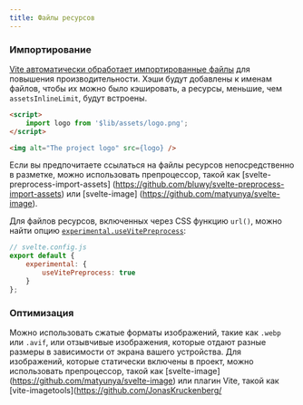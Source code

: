 ```yaml
---
title: Файлы ресурсов
---
```


### Импортирование

[Vite автоматически обработает импортированные файлы](https://vitejs.dev/guide/assets.html) для повышения производительности. Хэши будут добавлены к именам файлов, чтобы их можно было кэшировать, а ресурсы, меньшие, чем `assetsInlineLimit`, будут встроены.

```html
<script>
	import logo from '$lib/assets/logo.png';
</script>

<img alt="The project logo" src={logo} />
```

Если вы предпочитаете ссылаться на файлы ресурсов непосредственно в разметке, можно использовать препроцессор, такой как [svelte-preprocess-import-assets] (https://github.com/bluwy/svelte-preprocess-import-assets) или [svelte-image] (https://github.com/matyunya/svelte-image).

Для файлов ресурсов, включенных через CSS функцию `url()`, можно найти опцию [`experimental.useVitePreprocess`](https://github.com/sveltejs/vite-plugin-svelte/blob/main/docs/config.md#usevitepreprocess):

```js
// svelte.config.js
export default {
	experimental: {
		useVitePreprocess: true
	}
};
```

### Оптимизация

Можно использовать сжатые форматы изображений, такие как `.webp` или `.avif`, или отзывчивые изображения, которые отдают разные размеры в зависимости от экрана вашего устройства. Для изображений, которые статически включены в проект, можно использовать препроцессор, такой как [svelte-image] (https://github.com/matyunya/svelte-image) или плагин Vite, такой как [vite-imagetools](https://github.com/JonasKruckenberg/

